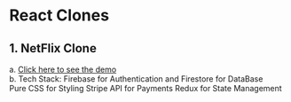# React Clones  

## 1. NetFlix Clone  
   a. [Click here to see the demo](https://netflix-clone-fullstack.netlify.app)  
   b. Tech Stack: Firebase for Authentication and Firestore for DataBase  
                  Pure CSS for Styling
                  Stripe API for Payments
                  Redux for State Management















